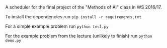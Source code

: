 A scheduler for the final project of the "Methods of AI" class in WS 2016/17.

To install the dependencies run
`pip install -r requirements.txt`

For a simple example problem run
`python test.py`

For the example problem from the lecture (unlikely to finish) run 
`python demo.py`
